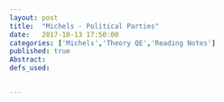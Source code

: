 ```yaml
---
layout: post
title:  "Michels - Political Parties"
date:   2017-10-13 17:50:00
categories: ['Michels','Theory QE','Reading Notes']
published: true
Abstract:
defs_used:


---
```

